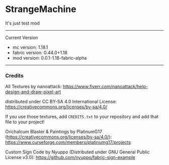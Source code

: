 # StrangeMachine

It's just test mod

-------------------
Current Version

- mc version: 1.18.1
- fabric version: 0.44.0+1.18
- mod version: 0.0.1-1.18-fabric-alpha
-------------------
### Credits
All Textures by nanoattack:
https://www.fiverr.com/nanoattack/help-design-and-draw-pixel-art

distributed under CC BY-SA 4.0 International License:
https://creativecommons.org/licenses/by-sa/4.0/

If you use those textures, add `CREDITS.txt` to your repository and add that file to your project!

Orichalcum Blaster & Paintings by PlatinumG17 (https://creativecommons.org/licenses/by-sa/4.0/):
https://www.curseforge.com/members/platinumg17/projects

Custom Sign Code by Nyuppo (Distributed under GNU General Public License v3.0):
https://github.com/nyuppo/fabric-sign-example
